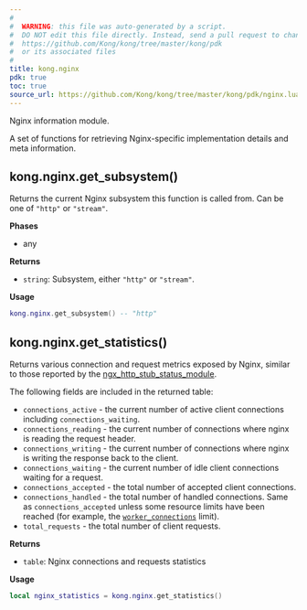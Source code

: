 ```yaml
---
#
#  WARNING: this file was auto-generated by a script.
#  DO NOT edit this file directly. Instead, send a pull request to change
#  https://github.com/Kong/kong/tree/master/kong/pdk
#  or its associated files
#
title: kong.nginx
pdk: true
toc: true
source_url: https://github.com/Kong/kong/tree/master/kong/pdk/nginx.lua
---
```

<!-- vale off -->
Nginx information module.

 A set of functions for retrieving Nginx-specific implementation
 details and meta information.



## kong.nginx.get_subsystem()

Returns the current Nginx subsystem this function is called from.  Can be
 one of `"http"` or `"stream"`.


**Phases**

* any

**Returns**

* `string`:  Subsystem, either `"http"` or `"stream"`.


**Usage**

``` lua
kong.nginx.get_subsystem() -- "http"
```



## kong.nginx.get_statistics()

Returns various connection and request metrics exposed by
 Nginx, similar to those reported by the
 [ngx_http_stub_status_module](https://nginx.org/en/docs/http/ngx_http_stub_status_module.html#data).

 The following fields are included in the returned table:
 * `connections_active` - the current number of active client connections including `connections_waiting`.
 * `connections_reading` - the current number of connections where nginx is reading the request header.
 * `connections_writing` - the current number of connections where nginx is writing the response back to the client.
 * `connections_waiting` - the current number of idle client connections waiting for a request.
 * `connections_accepted` - the total number of accepted client connections.
 * `connections_handled` - the total number of handled connections. Same as `connections_accepted` unless some resource limits have been reached
   (for example, the [`worker_connections`](https://nginx.org/en/docs/ngx_core_module.html#worker_connections) limit).
 * `total_requests` - the total number of client requests.


**Returns**

* `table`:  Nginx connections and requests statistics


**Usage**

``` lua
local nginx_statistics = kong.nginx.get_statistics()
```
